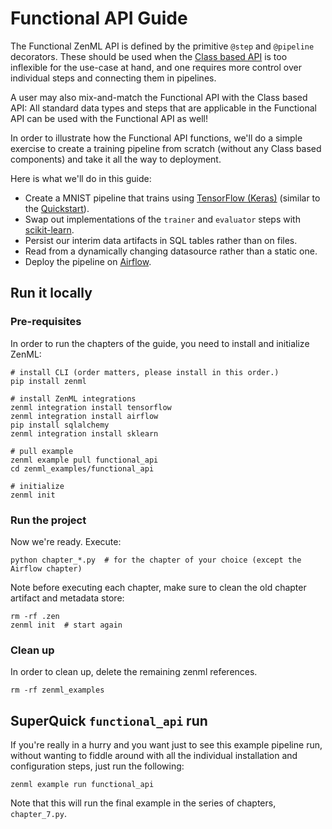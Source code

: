 # Functional API Guide

The Functional ZenML API is defined by the primitive `@step` and `@pipeline` decorators. These should be used when 
the [Class based API](../class_based_api) is too inflexible for the use-case at hand, and one requires more control 
over individual steps and connecting them in pipelines.

A user may also mix-and-match the Functional API with the Class based API: All standard data types and steps that are 
applicable in the Functional API can be used with the Functional API as well!

In order to illustrate how the Functional API functions, we'll do a simple exercise to create a training pipeline from 
scratch (without any Class based components) and take it all the way to deployment.

Here is what we'll do in this guide:

* Create a MNIST pipeline that trains using [TensorFlow (Keras)](https://www.tensorflow.org/) 
(similar to the [Quickstart](../quickstart/README.md)).
* Swap out implementations of the `trainer` and `evaluator` steps with [scikit-learn](https://scikit-learn.org/).
* Persist our interim data artifacts in SQL tables rather than on files.
* Read from a dynamically changing datasource rather than a static one.
* Deploy the pipeline on [Airflow](https://airflow.apache.org/).


## Run it locally

### Pre-requisites
In order to run the chapters of the guide, you need to install and initialize ZenML:

```shell
# install CLI (order matters, please install in this order.)
pip install zenml 

# install ZenML integrations
zenml integration install tensorflow
zenml integration install airflow
pip install sqlalchemy 
zenml integration install sklearn

# pull example
zenml example pull functional_api
cd zenml_examples/functional_api

# initialize
zenml init
```

### Run the project
Now we're ready. Execute:

```shell
python chapter_*.py  # for the chapter of your choice (except the Airflow chapter)
```

Note before executing each chapter, make sure to clean the old chapter artifact and metadata store:

```shell
rm -rf .zen
zenml init  # start again
```

### Clean up
In order to clean up, delete the remaining zenml references.

```shell
rm -rf zenml_examples
```

## SuperQuick `functional_api` run

If you're really in a hurry and you want just to see this example pipeline run,
without wanting to fiddle around with all the individual installation and
configuration steps, just run the following:

```shell
zenml example run functional_api
```

Note that this will run the final example in the series of chapters, `chapter_7.py`.
